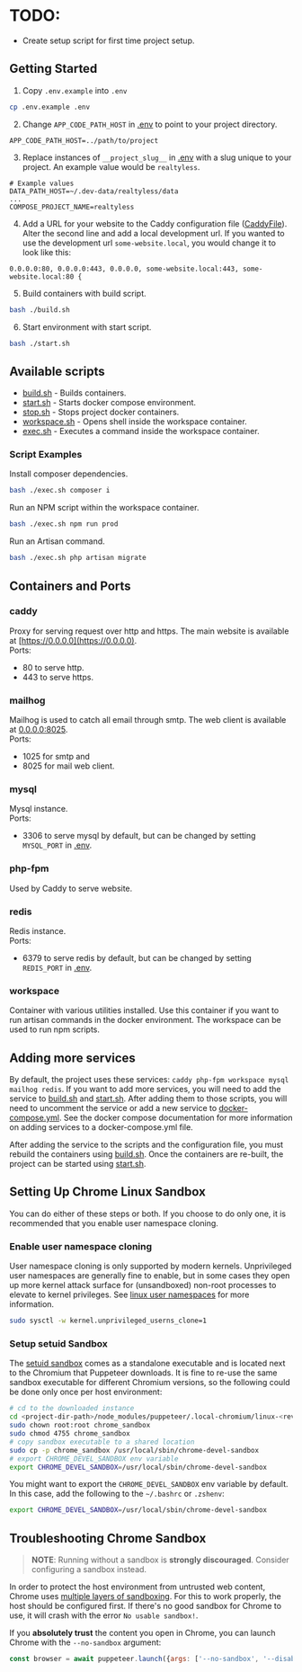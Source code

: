 # TODO:
- Create setup script for first time project setup.

## Getting Started

1. Copy `.env.example` into `.env`
```bash
cp .env.example .env
```

2. Change `APP_CODE_PATH_HOST` in [.env](.env) to point to your project directory.
```environment
APP_CODE_PATH_HOST=../path/to/project
```

3. Replace instances of `__project_slug__` in [.env](.env) with a slug unique to your project. An example value would be `realtyless`.
```environment
# Example values
DATA_PATH_HOST=~/.dev-data/realtyless/data
...
COMPOSE_PROJECT_NAME=realtyless
```

4. Add a URL for your website to the Caddy configuration file ([CaddyFile](./caddy/caddy/Caddyfile)). Alter the second line and add a local development url. If you wanted to use the development url `some-website.local`, you would change it to look like this:
```caddy
0.0.0.0:80, 0.0.0.0:443, 0.0.0.0, some-website.local:443, some-website.local:80 {
```

5. Build containers with build script.
```bash
bash ./build.sh
```

6. Start environment with start script.
```bash
bash ./start.sh
```

## Available scripts

* [build.sh](build.sh) - Builds containers.
* [start.sh](start.sh) - Starts docker compose environment.
* [stop.sh](stop.sh) - Stops project docker containers.
* [workspace.sh](workspace.sh) - Opens shell inside the workspace container.
* [exec.sh](exec.sh) - Executes a command inside the workspace container.

### Script Examples
Install composer dependencies.
```bash
bash ./exec.sh composer i
```

Run an NPM script within the workspace container.
```bash
bash ./exec.sh npm run prod
```

Run an Artisan command.
```bash
bash ./exec.sh php artisan migrate
```

## Containers and Ports

### caddy
Proxy for serving request over http and https.  The main website is available at [https://0.0.0.0](https://0.0.0.0).  
Ports:
*  80 to serve http.
*  443 to serve https.

### mailhog
Mailhog is used to catch all email through smtp.  The web client is available at [0.0.0.0:8025](0.0.0.0:8025).  
Ports:
* 1025 for smtp and
* 8025 for mail web client.

### mysql
Mysql instance.  
Ports:
*  3306 to serve mysql by default, but can be changed by setting `MYSQL_PORT` in [.env](.env).

### php-fpm
Used by Caddy to serve website.

### redis
Redis instance.  
Ports:
*  6379 to serve redis by default, but can be changed by setting `REDIS_PORT` in [.env](.env).

### workspace
Container with various utilities installed.  Use this container if you want to run artisan commands in the docker environment.  The workspace can be used to run npm scripts.

## Adding more services
By default, the project uses these services: `caddy php-fpm workspace mysql mailhog redis`.  If you want to add more services, you will need to add the service to [build.sh](build.sh) and [start.sh](start.sh).  After adding them to those scripts, you will need to uncomment the service or add a new service to [docker-compose.yml](./docker-compose.yml).  See the docker compose documentation for more information on adding services to a docker-compose.yml file.

After adding the service to the scripts and the configuration file, you must rebuild the containers using [build.sh](./build.sh).  Once the containers are re-built, the project can be started using [start.sh](./start.sh).

## Setting Up Chrome Linux Sandbox

You can do either of these steps or both.  If you choose to do only one, it is recommended that you enable user namespace cloning.

### Enable user namespace cloning

User namespace cloning is only supported by modern kernels. Unprivileged user namespaces are generally fine to enable,
but in some cases they open up more kernel attack surface for (unsandboxed) non-root processes to elevate to
kernel privileges. See [linux user namespaces](http://man7.org/linux/man-pages/man7/user_namespaces.7.html) for more information.

```bash
sudo sysctl -w kernel.unprivileged_userns_clone=1
```

### Setup setuid Sandbox

The [setuid sandbox](https://chromium.googlesource.com/chromium/src/+/HEAD/docs/linux/suid_sandbox_development.md) comes as a standalone executable and is located next to the Chromium that Puppeteer downloads. It is
fine to re-use the same sandbox executable for different Chromium versions, so the following could be
done only once per host environment:

```bash
# cd to the downloaded instance
cd <project-dir-path>/node_modules/puppeteer/.local-chromium/linux-<revision>/chrome-linux/
sudo chown root:root chrome_sandbox
sudo chmod 4755 chrome_sandbox
# copy sandbox executable to a shared location
sudo cp -p chrome_sandbox /usr/local/sbin/chrome-devel-sandbox
# export CHROME_DEVEL_SANDBOX env variable
export CHROME_DEVEL_SANDBOX=/usr/local/sbin/chrome-devel-sandbox
```

You might want to export the `CHROME_DEVEL_SANDBOX` env variable by default. In this case, add the following to the `~/.bashrc`
or `.zshenv`:

```bash
export CHROME_DEVEL_SANDBOX=/usr/local/sbin/chrome-devel-sandbox
```

## Troubleshooting Chrome Sandbox

> **NOTE**: Running without a sandbox is **strongly discouraged**. Consider configuring a sandbox instead.

In order to protect the host environment from untrusted web content, Chrome uses [multiple layers of sandboxing](https://chromium.googlesource.com/chromium/src/+/HEAD/docs/linux/sandboxing.md). For this to work properly,
the host should be configured first. If there's no good sandbox for Chrome to use, it will crash
with the error `No usable sandbox!`.

If you **absolutely trust** the content you open in Chrome, you can launch Chrome
with the `--no-sandbox` argument:

```js
const browser = await puppeteer.launch({args: ['--no-sandbox', '--disable-setuid-sandbox']});
```
